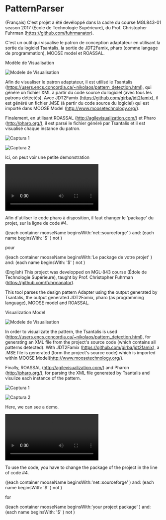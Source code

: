# PatternParser

(Français)
C'est projet a été devéloppé dans la cadre du course MGL843-01 season 2017 (École de Technologie Supérieure), du Prof. Christopher Fuhrman (https://github.com/fuhrmanator).

C'est un outil qui visualise le patron de conception adaptateur en utilisant la sortie du logiciel Tsantalis, la sortie de JDT2Famix, pharo (comme langage de programmation), MOOSE model et ROASSAL.

Modèle de Visualisation 

![Modele de Visualisation](https://github.com/tebo93/PatternParser/blob/master/imagen%20modelo%20de%20visualisation.PNG)

Afin de visualiser le patron adaptateur, il est utilisé le Tsantalis (https://users.encs.concordia.ca/~nikolaos/pattern_detection.html), qui génére un fichier XML à partir du code source du logiciel (avec tous les patrons détéctés). Avec JDT2Famix (https://github.com/girba/jdt2famix), il est généré un fichier .MSE (à partir du code source du logiciel) qui est importé dans MOOSE Model (http://www.moosetechnology.org/).

Finalement, en utilisant ROASSAL (http://agilevisualization.com/) et Pharo (http://pharo.org/), il est parsé le fichier généré par Tsantalis et il est visualisé chaque instance du patron.


![Captura 1](https://github.com/tebo93/PatternParser/blob/master/Capture%201.PNG)

![Captura 2](https://github.com/tebo93/PatternParser/blob/master/Captura%202.PNG)

Ici, on peut voir une petite demonstration

![Demonstration](https://raw.githubusercontent.com/tebo93/PatternParser/master/Demo.mp4)

Afin d'utiliser le code pharo à disposition, il faut changer le 'package' du projet, sur la ligne de code #4.

((each container mooseName beginsWith:'net::sourceforge' ) and: (each name beginsWith: '$' ) not )

pour

((each container mooseName beginsWith:'Le package de votre projet' ) and: (each name beginsWith: '$' ) not )

(English)
This project was developped on MGL-843 course (Édole de Technologie Supérieure), taught by Prof. Christopher Fuhrman (https://github.com/fuhrmanator).

This tool parses the design pattern Adapter using the output generated by Tsantalis, the output generated JDT2Famix, pharo (as programming language), MOOSE model and ROASSAL.

Visualization Model

![Modele de Visualisation](https://github.com/tebo93/PatternParser/blob/master/imagen%20modelo%20de%20visualisation.PNG)

In order to visualizate the pattern, the Tsantalis is used (https://users.encs.concordia.ca/~nikolaos/pattern_detection.html), for generating an XML file from the project's source code (which contains all patterns detected). With JDT2Famix (https://github.com/girba/jdt2famix), a .MSE file is generated (form the project's source code) which is imported within MOOSE Model(http://www.moosetechnology.org/).

Finally, ROASSAL (http://agilevisualization.com/) and Pharon (http://pharo.org/), for parsing the XML file generated by Tsantalis and visulize each instance of the pattern.

![Captura 1](https://github.com/tebo93/PatternParser/blob/master/Capture%201.PNG)

![Captura 2](https://github.com/tebo93/PatternParser/blob/master/Captura%202.PNG)

Here, we can see a demo.

![Demonstration](https://raw.githubusercontent.com/tebo93/PatternParser/master/Demo.mp4)

To use the code, you have to change the package of the project in the line of code #4.

((each container mooseName beginsWith:'net::sourceforge' ) and: (each name beginsWith: '$' ) not )

for

((each container mooseName beginsWith:'your project package' ) and: (each name beginsWith: '$' ) not )

